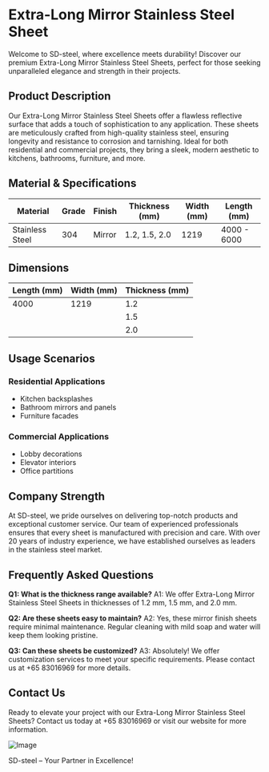 # Extra-Long Mirror Stainless Steel Sheet

Welcome to SD-steel, where excellence meets durability! Discover our premium Extra-Long Mirror Stainless Steel Sheets, perfect for those seeking unparalleled elegance and strength in their projects.

## Product Description

Our Extra-Long Mirror Stainless Steel Sheets offer a flawless reflective surface that adds a touch of sophistication to any application. These sheets are meticulously crafted from high-quality stainless steel, ensuring longevity and resistance to corrosion and tarnishing. Ideal for both residential and commercial projects, they bring a sleek, modern aesthetic to kitchens, bathrooms, furniture, and more.

## Material & Specifications

| **Material** | **Grade** | **Finish** | **Thickness (mm)** | **Width (mm)** | **Length (mm)** |
|--------------|-----------|------------|--------------------|----------------|------------------|
| Stainless Steel | 304 | Mirror | 1.2, 1.5, 2.0 | 1219 | 4000 - 6000 |

## Dimensions

| **Length (mm)** | **Width (mm)** | **Thickness (mm)** |
|-----------------|----------------|--------------------|
| 4000            | 1219           | 1.2                |
|                 |                | 1.5                |
|                 |                | 2.0                |

## Usage Scenarios

### Residential Applications
- Kitchen backsplashes
- Bathroom mirrors and panels
- Furniture facades

### Commercial Applications
- Lobby decorations
- Elevator interiors
- Office partitions

## Company Strength

At SD-steel, we pride ourselves on delivering top-notch products and exceptional customer service. Our team of experienced professionals ensures that every sheet is manufactured with precision and care. With over 20 years of industry experience, we have established ourselves as leaders in the stainless steel market.

## Frequently Asked Questions

**Q1: What is the thickness range available?**
A1: We offer Extra-Long Mirror Stainless Steel Sheets in thicknesses of 1.2 mm, 1.5 mm, and 2.0 mm.

**Q2: Are these sheets easy to maintain?**
A2: Yes, these mirror finish sheets require minimal maintenance. Regular cleaning with mild soap and water will keep them looking pristine.

**Q3: Can these sheets be customized?**
A3: Absolutely! We offer customization services to meet your specific requirements. Please contact us at +65 83016969 for more details.

## Contact Us

Ready to elevate your project with our Extra-Long Mirror Stainless Steel Sheets? Contact us today at +65 83016969 or visit our website for more information. 

![Image](https://github.com/user-attachments/assets/2567258e-e124-4816-932d-1809bd27ef0b)

SD-steel – Your Partner in Excellence!